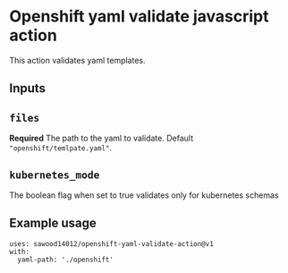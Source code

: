 # Openshift yaml validate javascript action

This action validates yaml templates.

## Inputs

## `files`

**Required** The path to the yaml to validate. Default `"openshift/temlpate.yaml"`.

## `kubernetes_mode`
The boolean flag when set to true validates only for kubernetes schemas
## Example usage
```
uses: sawood14012/openshift-yaml-validate-action@v1
with:
  yaml-path: './openshift'

```